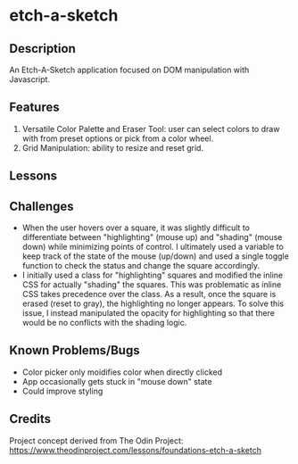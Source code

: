 # etch-a-sketch

## Description
An Etch-A-Sketch application focused on DOM manipulation with Javascript.

## Features
1. Versatile Color Palette and Eraser Tool: user can select colors to draw with from preset options or pick from a color wheel.
2. Grid Manipulation: ability to resize and reset grid.

## Lessons

## Challenges
- When the user hovers over a square, it was slightly difficult to differentiate between "highlighting" (mouse up) and "shading" (mouse down) while minimizing points of control. I ultimately used a variable to keep track of the state of the mouse (up/down) and used a single toggle function to check the status and change the square accordingly.
- I initially used a class for "highlighting" squares and modified the inline CSS for actually "shading" the squares. This was problematic as inline CSS takes precedence over the class. As a result, once the square is erased (reset to gray), the highlighting no longer appears. To solve this issue, I instead manipulated the opacity for highlighting so that there would be no conflicts with the shading logic.

## Known Problems/Bugs
- Color picker only moidifies color when directly clicked
- App occasionally gets stuck in "mouse down" state
- Could improve styling

## Credits
Project concept derived from The Odin Project:
https://www.theodinproject.com/lessons/foundations-etch-a-sketch